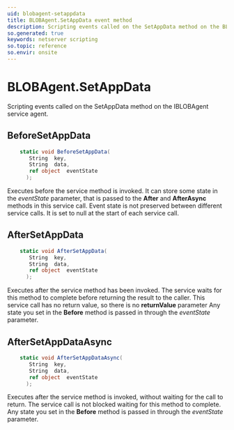 ```yaml
---
uid: blobagent-setappdata
title: BLOBAgent.SetAppData event method
description: Scripting events called on the SetAppData method on the BLOBAgent service agent.
so.generated: true
keywords: netserver scripting
so.topic: reference
so.envir: onsite
---
```

# BLOBAgent.SetAppData

Scripting events called on the <see cref='M:IBLOBAgent.SetAppData'>SetAppData</see> method on the <see cref='IBLOBAgent'>IBLOBAgent</see>  service agent.

## BeforeSetAppData
```cs
    static void BeforeSetAppData(
       String  key,
       String  data,
       ref object  eventState
      );
```
Executes before the service method is invoked.
It can store some state in the *eventState* parameter, that is passed to the **After** and **AfterAsync** methods in this service call.
Event state is not preserved between different service calls. It is set to null at the start of each service call.
## AfterSetAppData
```cs
    static void AfterSetAppData(
       String  key,
       String  data,
       ref object  eventState
      );
```
Executes after the service method has been invoked. The service waits for this method to complete before returning the result to the caller.
This service call has no return value, so there is no **returnValue** parameter
Any state you set in the **Before** method is passed in through the *eventState* parameter.
## AfterSetAppDataAsync
```cs
    static void AfterSetAppDataAsync(
       String  key,
       String  data,
       ref object  eventState
      );
```
Executes after the service method is invoked, without waiting for the call to return.
The service call is not blocked waiting for this method to complete.
Any state you set in the **Before** method is passed in through the *eventState* parameter.

